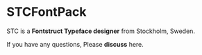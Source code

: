 # STCFontPack
STC is a **Fontstruct Typeface designer** from Stockholm, Sweden.

If you have any questions, Please **discuss** here.
